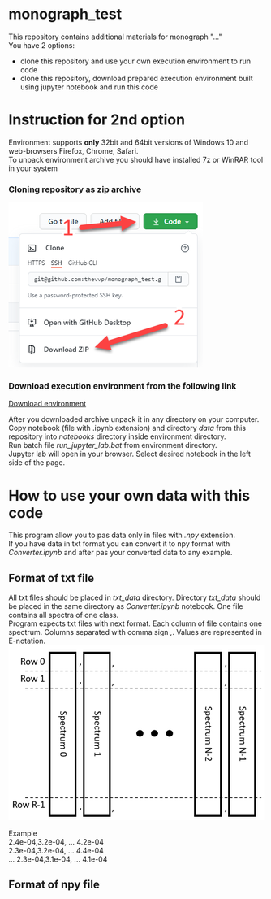 # monograph_test
This repository contains additional materials for monograph "..."  
You have 2 options:
- clone this repository and use your own execution environment to run code
- clone this repository, download prepared execution environment built using jupyter notebook and run this code

# Instruction for 2nd option
Environment supports **only** 32bit and 64bit versions of Windows 10 and web-browsers Firefox, Chrome, Safari.  
To unpack environment archive you should have installed 7z or WinRAR tool in your system

### Cloning repository as zip archive
![Clone repo help image](ReadMePics/clone_repo.png)

### Download execution environment from the following link
[Download environment](https://drive.google.com/file/d/1kiq_l-r7EfCqmrfZKh_yAmi4dLfqbDKp/view?usp=sharing)

After you downloaded archive unpack it in any directory on your computer.  
Copy notebook (file with .ipynb extension) and directory *data* from this repository into *notebooks* directory inside environment directory.  
Run batch file *run_jupyter_lab.bat* from environment directory.  
Jupyter lab will open in your browser. Select desired notebook in the left side of the page.

# How to use your own data with this code
This program allow you to pas data only in files with *.npy* extension.  
If you have data in txt format you can convert it to npy format with *Converter.ipynb* and after pas your converted data to any example.  

## Format of txt file
All txt files should be placed in *txt_data* directory. Directory *txt_data* should be placed in the same directory as *Converter.ipynb* notebook. One file contains all spectra of one class.  
Program expects txt files with next format. Each column of file contains one spectrum. Columns separated with comma sign *,*. Values are represented in E-notation.  
![Txt data format image](ReadMePics/txt_data_format.png)  
  
Example  
2.4e-04,3.2e-04, ... 4.2e-04  
2.3e-04,3.2e-04, ... 4.4e-04  
...
2.3e-04,3.1e-04, ... 4.1e-04  

## Format of npy file
